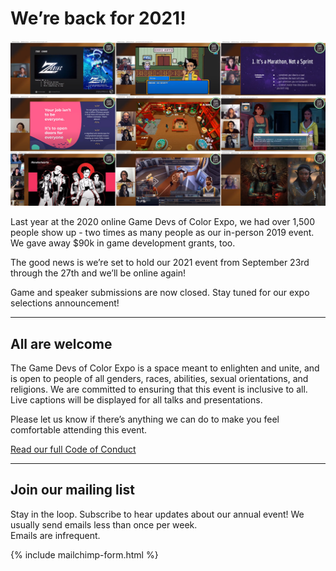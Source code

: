 # We’re back for 2021!

<img src="/assets/images/photos/2021/2020GDoCExpo1.jpg">

Last year at the 2020 online Game Devs of Color Expo, we had over 1,500 people show up - two times as many people as our in-person 2019 event. We gave away $90k in game development grants, too. 

The good news is we’re set to hold our 2021 event from September 23rd through the 27th and we’ll be online again!

Game and speaker submissions are now closed. Stay tuned for our expo selections announcement!

----

<!--
## AWARDS + GRANTS

<p>
<img src="/assets/images/games/Humble.png">
</p>

Salman Shurie won $15,000 to create a small, polished game. This game will be distributed as a Humble Original. Congratulations, Salman, and we can’t wait to see what you create!
<br/>
<br/>
<p>
<img src="/assets/images/games/GDoCExpo-NMR.png">
</p>

Five developers won $15,000 to put toward game development expenses:
- Alex Abou Karam, Soft Not Weak (Spirit Swap: Lo-Fi Chill Beats to Match-3 to)
- Charles McGregor, Tribe Games (HyperDot)
- Nana Moon, Moonana Games (KEYLOCKER - Turn Based Cyberpunk Action)
- Sisi Jiang (LIONKILLER)
- Son M. & Emmett Nahil, Perfect Garbage (Love Shore)

Congratulations to Alex, Charles, Nana, Sisi, and the Perfect Garbage team! As always, we’ll share updates from their progress on Twitter.

----

-->

## All are welcome

The Game Devs of Color Expo is a space meant to enlighten and unite, and is open to people of all genders, races, abilities, sexual orientations, and religions. We are committed to ensuring that this event is inclusive to all. Live captions will be displayed for all talks and presentations.

Please let us know if there’s anything we can do to make you feel comfortable attending this event.

[Read our full Code of Conduct](https://gamedevsofcolorexpo.com/codeofconduct)

----

## Join our mailing list

Stay in the loop. Subscribe to hear updates about our annual event! We usually send emails less than once per week.<br/>
Emails are infrequent.

{% include mailchimp-form.html %}
